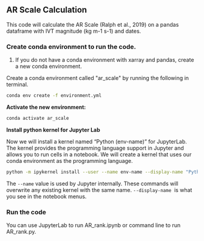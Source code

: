 ## AR Scale Calculation

This code will calculate the AR Scale (Ralph et al., 2019) on a pandas dataframe with IVT magnitude (kg m-1 s-1) and dates.

### Create conda environment to run the code.

1. If you do not have a conda environment with xarray and pandas, create a new conda environment.

Create a conda environment called "ar_scale" by running the following in terminal.

```bash
conda env create -f environment.yml
```

**Activate the new environment:**

```bash
conda activate ar_scale
```

**Install python kernel for Jupyter Lab**

Now we will install a kernel named “Python (env-name)” for JupyterLab. The kernel provides the programming language support in Jupyter and allows you to run cells in a notebook. We will create a kernel that uses our conda environment as the programming language. 

```bash
python -m ipykernel install --user --name env-name --display-name "Python (ar_scale)"
```

The `--name` value is used by Jupyter internally. These commands will overwrite any existing kernel with the same name. `--display-name`
 is what you see in the notebook menus.


### Run the code

You can use JupyterLab to run AR_rank.ipynb or command line to run AR_rank.py.